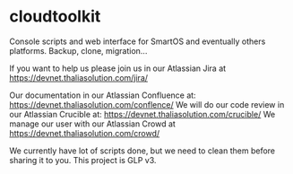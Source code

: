 # cloudtoolkit
Console scripts and web interface for SmartOS and eventually others platforms. Backup, clone, migration...

If you want to help us please join us in our Atlassian Jira at https://devnet.thaliasolution.com/jira/

Our documentation in our Atlassian Confluence at: https://devnet.thaliasolution.com/conflence/
We will do our code review in our Atlassian Crucible at: https://devnet.thaliasolution.com/crucible/
We manage our user with our Atlassian Crowd at https://devnet.thaliasolution.com/crowd/

We currently have lot of scripts done, but we need to clean them before sharing it to you.
This project is GLP v3.
